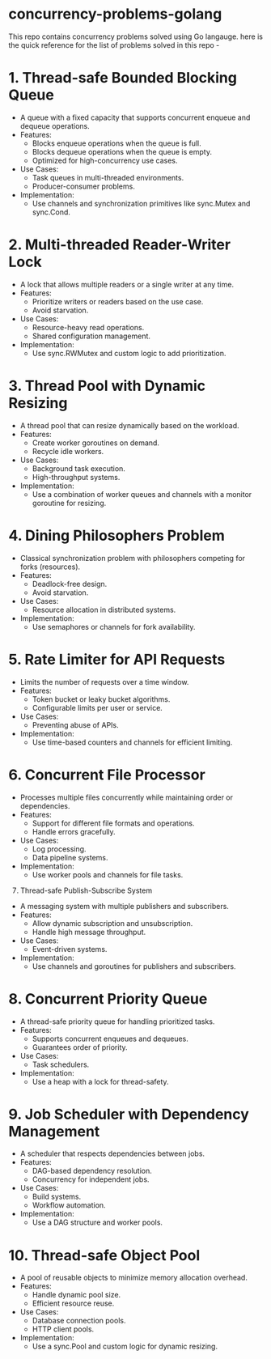 # concurrency-problems-golang
This repo contains concurrency problems solved using Go langauge. here is the quick reference for the list of problems solved in this repo -

# 1. Thread-safe Bounded Blocking Queue
* A queue with a fixed capacity that supports concurrent enqueue and dequeue operations.
* Features:
  * Blocks enqueue operations when the queue is full.
  * Blocks dequeue operations when the queue is empty.
  * Optimized for high-concurrency use cases.
* Use Cases:
  * Task queues in multi-threaded environments.
  * Producer-consumer problems.
* Implementation:
  * Use channels and synchronization primitives like sync.Mutex and sync.Cond.
# 2. Multi-threaded Reader-Writer Lock
* A lock that allows multiple readers or a single writer at any time.
* Features:
  * Prioritize writers or readers based on the use case.
  * Avoid starvation.
* Use Cases:
  * Resource-heavy read operations.
  * Shared configuration management.
* Implementation:
  * Use sync.RWMutex and custom logic to add prioritization.
# 3. Thread Pool with Dynamic Resizing
* A thread pool that can resize dynamically based on the workload.
* Features:
  * Create worker goroutines on demand.
  * Recycle idle workers.
* Use Cases:
  * Background task execution.
  * High-throughput systems.
* Implementation:
  * Use a combination of worker queues and channels with a monitor goroutine for resizing.
# 4. Dining Philosophers Problem
* Classical synchronization problem with philosophers competing for forks (resources).
* Features:
  * Deadlock-free design.
  * Avoid starvation.
* Use Cases:
  * Resource allocation in distributed systems.
* Implementation:
  * Use semaphores or channels for fork availability.
# 5. Rate Limiter for API Requests
* Limits the number of requests over a time window.
* Features:
  * Token bucket or leaky bucket algorithms.
  * Configurable limits per user or service.
* Use Cases:
  * Preventing abuse of APIs.
* Implementation:
  * Use time-based counters and channels for efficient limiting.
# 6. Concurrent File Processor
* Processes multiple files concurrently while maintaining order or dependencies.
* Features:
  * Support for different file formats and operations.
  * Handle errors gracefully.
* Use Cases:
  * Log processing.
  * Data pipeline systems.
* Implementation:
  * Use worker pools and channels for file tasks.
7. Thread-safe Publish-Subscribe System
* A messaging system with multiple publishers and subscribers.
* Features:
  * Allow dynamic subscription and unsubscription.
  * Handle high message throughput.
* Use Cases:
  * Event-driven systems.
* Implementation:
  * Use channels and goroutines for publishers and subscribers.
# 8. Concurrent Priority Queue
* A thread-safe priority queue for handling prioritized tasks.
* Features:
  * Supports concurrent enqueues and dequeues.
  * Guarantees order of priority.
* Use Cases:
  * Task schedulers.
* Implementation:
  * Use a heap with a lock for thread-safety.
# 9. Job Scheduler with Dependency Management
* A scheduler that respects dependencies between jobs.
* Features:
  * DAG-based dependency resolution.
  * Concurrency for independent jobs.
* Use Cases:
  * Build systems.
  * Workflow automation.
* Implementation:
  * Use a DAG structure and worker pools.
# 10. Thread-safe Object Pool
* A pool of reusable objects to minimize memory allocation overhead.
* Features:
  * Handle dynamic pool size.
  * Efficient resource reuse.
* Use Cases:
  * Database connection pools.
  * HTTP client pools.
* Implementation:
  * Use a sync.Pool and custom logic for dynamic resizing.
